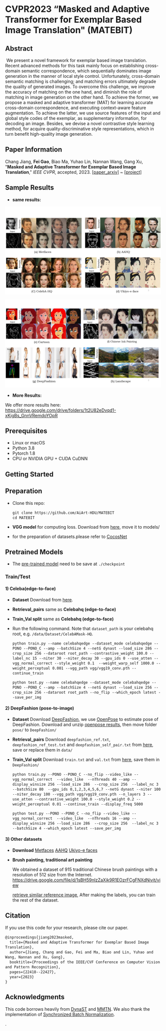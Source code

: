 # CVPR2023 “Masked and Adaptive Transformer for Exemplar Based Image Translation" (MATEBIT)

## Abstract

​	We present a novel framework for exemplar based image translation. Recent advanced methods for this task mainly focus on establishing cross-domain semantic correspondence, which sequentially dominates image generation in the manner of local style control. Unfortunately, cross-domain semantic matching is challenging; and matching errors ultimately degrade the quality of generated images. To overcome this challenge, we improve the accuracy of matching on the one hand, and diminish the role of matching in image generation on the other hand. To achieve the former, we propose a masked and adaptive transformer (MAT) for learning accurate cross-domain correspondence, and executing context-aware feature augmentation. To achieve the latter, we use source features of the input and global style codes of the exemplar, as supplementary information, for decoding an image. Besides, we devise a novel contrastive style learning method, for acquire quality-discriminative style representations, which in turn benefit high-quality image generation. 

## Paper Information

Chang Jiang, **Fei Gao**, Biao Ma, Yuhao Lin, Nannan Wang, Gang Xu, "**Masked and Adaptive Transformer for Exemplar Based Image Translation**," *IEEE CVPR*, accepted, 2023. [[paper_arxiv\]](https://arxiv.org/abs/2303.17123) ~ [[project\]](https://github.com/AiArt-HDU/MATEBIT)


## Sample Results

- **same results:**

<img src="./images/main1.jpg" alt="localFace1"  />

![localFace2](./images/main2.jpg)

- **More Results:**

We offer more results here: https://drive.google.com/drive/folders/1t2U82eDvqd1-xKigBs_GnnVRemdoYOpR

## Prerequisites

- Linux or macOS
- Python 3.8
- Pytorch 1.8
- CPU or NVIDIA GPU + CUDA CuDNN

## Getting Started

## Preparation

- Clone this repo:

  ```
  git clone https://github.com/AiArt-HDU/MATEBIT
  cd MATEBIT
  ```

- **VGG model** for computing loss. Download from  [here](https://drive.google.com/file/d/1fp7DAiXdf0Ay-jANb8f0RHYLTRyjNv4m/view),  move it to models/

- for the preparation of datasets.please refer to [CocosNet](https://github.com/microsoft/CoCosNet)

## Pretrained Models

- The [pre-trained model](https://drive.google.com/drive/folders/1t2U82eDvqd1-xKigBs_GnnVRemdoYOpR) need to be save at `./checkpoint`

### Train/Test

#### 1) Celeba(edge-to-face)

- **Dataset** Download from [here](https://drive.google.com/file/d/1badu11NqxGf6qM3PTTooQDJvQbejgbTv/view).

- **Retrieval_pairs** same as **Celebahq (edge-to-face)**

- **Train_Val split** same as **Celebahq (edge-to-face)**

- Run the following command. Note that `dataset_path` is your celebahq root, e.g. `/data/Dataset/CelebAMask-HQ`.  

  ```
  python train.py --name celebahqedge --dataset_mode celebahqedge --PONO --PONO_C --amp --batchSize 4 --netG dynast --load_size 286 --crop_size 256 --dataroot root_path --contrastive_weight 100.0 --label_nc 15 --niter 30 --niter_decay 30 --gpu_ids 0 --use_atten --vgg_normal_correct --style_weight 0.1  --weight_warp_self 1000.0 --weight_perceptual 0.001 --vgg_path vgg/vgg19_conv.pth --continue_train 
  ```

  ```
  python test.py --name celebahqedge --dataset_mode celebahqedge --PONO --PONO_C --amp --batchSize 4 --netG dynast --load_size 256 --crop_size 256 --dataroot root_path --no_flip --which_epoch latest --save_per_img
  ```


#### 2) DeepFashion (pose-to-image)

- **Dataset** Download [DeepFashion](https://drive.google.com/drive/folders/0B7EVK8r0v71pVDZFQXRsMDZCX1E), we use [OpenPose](https://github.com/Hzzone/pytorch-openpose) to estimate pose of DeepFashion. Download and unzip [openpose results](https://drive.google.com/file/d/1Vzpl3DpHZistiEjXXb0Blk4L12LsDluU/view?usp=sharing), then move folder `pose/` to `DeepFashion/`

- **Retrieval_pairs** Download `deepfashion_ref.txt`, `deepfashion_ref_test.txt` and `deepfashion_self_pair.txt` from [here](https://drive.google.com/drive/folders/1FEMuwWZqk_cuzl7HSSbCrtl1ynIE0zIE?usp=sharing), save or replace them in `data/`

- **Train_Val split** Download `train.txt` and `val.txt` from [here](https://drive.google.com/drive/folders/1kLOeRYZ1wUDzo3eg9ZihJj-yuyDQhp_T?usp=sharing), save them in `DeepFashion/`

  ```
  python train.py --PONO --PONO_C --no_flip --video_like --vgg_normal_correct  --video_like  --nThreads 40 --amp --display_winsize 256 --load_size 286  --crop_size 256  --label_nc 3 --batchSize 80  --gpu_ids 0,1,2,3,4,5,6,7 --netG dynast --niter 100 --niter_decay 100 --vgg_path vgg/vgg19_conv.pth --n_layers 3 --use_atten --contrastive_weight 100.0 --style_weight 0.2 --weight_perceptual 0.01 --continue_train --display_freq 5000
  ```

  ```
  python test.py --PONO --PONO_C --no_flip --video_like --vgg_normal_correct  --video_like  --nThreads 16 --amp --display_winsize 256 --load_size 286  --crop_size 256  --label_nc 3 --batchSize 4 --which_epoch latest --save_per_img 
  ```

#### 3) Other datasets

- **Download**  [Metfaces](https://github.com/NVlabs/metfaces-dataset ) [AAHQ](https://github.com/onion-liu/aahq-dataset  ) [Ukiyo-e faces](https://www.justinpinkney.com/ukiyoe-dataset/  )

- **Brush painting, traditional art painting**

  We obtained a dataset of 915 traditional Chinese brush paintings with a resolution of 512 size from the Internet. https://drive.google.com/file/d/1sBH59nIzZaXik9R1EOzrFCgFNXdNivit/view

  [retrieve similar reference image](https://github.com/microsoft/CoCosNet/issues/10), After making the labels, you can train the rest of the dataset.

## Citation

 If you use this code for your research, please cite our paper. 

```
@inproceedings{jiang2023masked,
  title={Masked and Adaptive Transformer for Exemplar Based Image Translation},
  author={Jiang, Chang and Gao, Fei and Ma, Biao and Lin, Yuhao and Wang, Nannan and Xu, Gang},
  booktitle={Proceedings of the IEEE/CVF Conference on Computer Vision and Pattern Recognition},
  pages={22418--22427},
  year={2023}
}
```

## Acknowledgments

This code borrows heavily from [DynaST](https://github.com/Huage001/DynaST) and [MMTN](https://ieeexplore.ieee.org/document/9781402). We also thank the implementation of [Synchronized Batch Normalization](https://github.com/vacancy/Synchronized-BatchNorm-PyTorch). 



.
